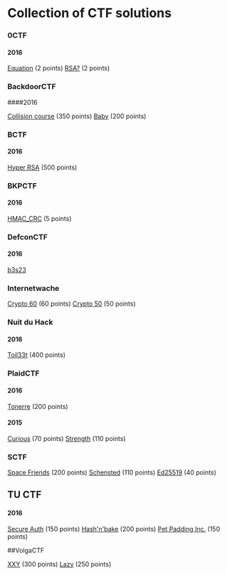 # Collection of CTF solutions

### 0CTF

#### 2016

[Equation](https://grocid.net/2016/03/14/0ctf-equation/) (2 points)
[RSA?](https://grocid.net/2016/03/14/0ctf-rsa-writeup/) (2 points)

### BackdoorCTF

####2016

[Collision course](https://grocid.net/2016/06/05/backdoorctf16-collision-course/) (350 points)
[Baby](https://grocid.net/2016/06/05/backdoorctf16-baby/) (200 points)

### BCTF

#### 2016

[Hyper RSA](https://grocid.net/2016/03/24/bctf-hyper-rsa-partial-write-up/) (500 points)

### BKPCTF

#### 2016

[HMAC_CRC](https://grocid.net/2016/03/06/bkpctf16-hmac_crc/) (5 points)

### DefconCTF

#### 2016

[b3s23](https://grocid.net/2016/05/22/defcon-ctf-b3s23-partial/)

### Internetwache

[Crypto 60](https://grocid.net/2016/02/22/internetwache-crypto-60/) (60 points)
[Crypto 50](https://grocid.net/2016/02/22/internetwache-crypto-50/) (50 points)

### Nuit du Hack

#### 2016

[Toil33t](https://grocid.net/2016/04/03/nuit-du-hack-toil33t-aes-ecb-challenge/) (400 points)

### PlaidCTF

#### 2016

[Tonerre](https://grocid.net/2016/04/17/plaidctf-tonnerre/) (200 points)

#### 2015

[Curious](https://grocid.net/2015/04/20/plaidctf-2015-curious/) (70 points)
[Strength](https://grocid.net/2015/04/20/plaidctf-2015-strength/) (110 points)

### SCTF

[Space Friends](https://grocid.net/2016/04/15/sctf-space-friends/) (200 points)
[Schensted](https://grocid.net/2016/04/15/sctf16-schensted/) (110 points)
[Ed25519](https://grocid.net/2016/04/14/sctf-ed25519/) (40 points)

## TU CTF

#### 2016

[Secure Auth](https://grocid.net/2016/05/15/tu-ctf-secure-auth/) (150 points)
[Hash'n'bake](https://grocid.net/2016/05/15/tu-ctf-hashnbake/) (200 points)
[Pet Padding Inc.](https://grocid.net/2016/05/15/tu-ctf-pet-padding-inc/) (150 points)

##VolgaCTF

[XXY](https://grocid.net/2016/03/27/volgactf-xxy/) (300 points)
[Lazy](https://grocid.net/2016/03/27/volgactf-lazy/) (250 points)
